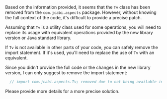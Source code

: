 Based on the information provided, it seems that the `Tv` class has been removed from the `com.jcabi.aspects` package. However, without knowing the full context of the code, it's difficult to provide a precise patch. 

Assuming that `Tv` is a utility class used for some operations, you will need to replace its usage with equivalent operations provided by the new library version or Java standard library. 

If `Tv` is not available in other parts of your code, you can safely remove the import statement. If it's used, you'll need to replace the use of `Tv` with an equivalent. 

Since you didn't provide the full code or the changes in the new library version, I can only suggest to remove the import statement:

```java
  // import com.jcabi.aspects.Tv; removed due to not being available in the new library version
```

Please provide more details for a more precise solution.